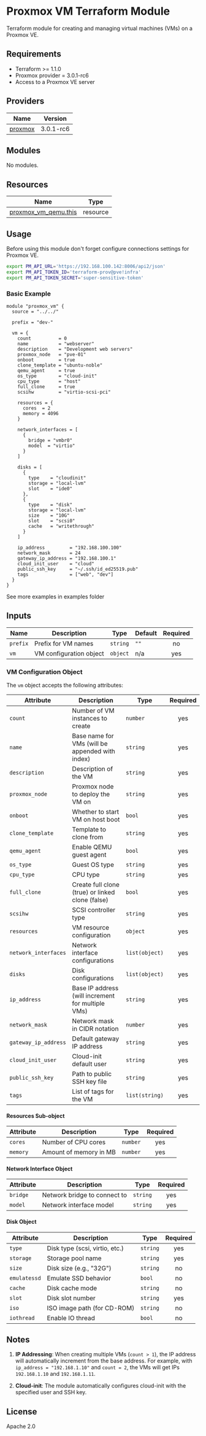 # Proxmox VM Terraform Module

Terraform module for creating and managing virtual machines (VMs) on a Proxmox VE.

## Requirements

- Terraform >= 1.1.0
- Proxmox provider = 3.0.1-rc6
- Access to a Proxmox VE server

## Providers

| Name | Version |
|------|---------|
| <a name="proxmox"></a> [proxmox](https://registry.terraform.io/providers/Telmate/proxmox/3.0.1-rc6) | 3.0.1-rc6 |

## Modules

No modules.

## Resources

| Name | Type |
|------|------|
| [proxmox_vm_qemu.this](https://registry.terraform.io/providers/Telmate/proxmox/3.0.1-rc6/docs/resources/vm_qemu) | resource |

## Usage

Before using this module don't forget configure connections settings for Proxmox VE.

```bash
export PM_API_URL='https://192.168.100.142:8006/api2/json'
export PM_API_TOKEN_ID='terraform-prov@pve!infra'
export PM_API_TOKEN_SECRET='super-sensitive-token'
```

### Basic Example

```text
module "proxmox_vm" {
  source = "../../"

  prefix = "dev-"

  vm = {
    count          = 0
    name           = "webserver"
    description    = "Development web servers"
    proxmox_node   = "pve-01"
    onboot         = true
    clone_template = "ubuntu-noble"
    qemu_agent     = true
    os_type        = "cloud-init"
    cpu_type       = "host"
    full_clone     = true
    scsihw         = "virtio-scsi-pci"

    resources = {
      cores  = 2
      memory = 4096
    }

    network_interfaces = [
      {
        bridge = "vmbr0"
        model  = "virtio"
      }
    ]

    disks = [
      {
        type    = "cloudinit"
        storage = "local-lvm"
        slot    = "ide0"
      },
      {
        type    = "disk"
        storage = "local-lvm"
        size    = "10G"
        slot    = "scsi0"
        cache   = "writethrough"
      }
    ]

    ip_address         = "192.168.100.100"
    network_mask       = 24
    gateway_ip_address = "192.168.100.1"
    cloud_init_user    = "cloud"
    public_ssh_key     = "~/.ssh/id_ed25519.pub"
    tags               = ["web", "dev"]
  }
}
```

See more examples in examples folder

## Inputs

| Name | Description | Type | Default | Required |
|------|-------------|------|---------|:--------:|
| `prefix` | Prefix for VM names | `string` | `""` | no |
| `vm` | VM configuration object | `object` | n/a | yes |

### VM Configuration Object

The `vm` object accepts the following attributes:

| Attribute | Description | Type | Required |
|-----------|-------------|------|:--------:|
| `count` | Number of VM instances to create | `number` | yes |
| `name` | Base name for VMs (will be appended with index) | `string` | yes |
| `description` | Description of the VM | `string` | yes |
| `proxmox_node` | Proxmox node to deploy the VM on | `string` | yes |
| `onboot` | Whether to start VM on host boot | `bool` | yes |
| `clone_template` | Template to clone from | `string` | yes |
| `qemu_agent` | Enable QEMU guest agent | `bool` | yes |
| `os_type` | Guest OS type | `string` | yes |
| `cpu_type` | CPU type | `string` | yes |
| `full_clone` | Create full clone (true) or linked clone (false) | `bool` | yes |
| `scsihw` | SCSI controller type | `string` | yes |
| `resources` | VM resource configuration | `object` | yes |
| `network_interfaces` | Network interface configurations | `list(object)` | yes |
| `disks` | Disk configurations | `list(object)` | yes |
| `ip_address` | Base IP address (will increment for multiple VMs) | `string` | yes |
| `network_mask` | Network mask in CIDR notation | `number` | yes |
| `gateway_ip_address` | Default gateway IP address | `string` | yes |
| `cloud_init_user` | Cloud-init default user | `string` | yes |
| `public_ssh_key` | Path to public SSH key file | `string` | yes |
| `tags` | List of tags for the VM | `list(string)` | yes |

#### Resources Sub-object

| Attribute | Description | Type | Required |
|-----------|-------------|------|:--------:|
| `cores` | Number of CPU cores | `number` | yes |
| `memory` | Amount of memory in MB | `number` | yes |

#### Network Interface Object

| Attribute | Description | Type | Required |
|-----------|-------------|------|:--------:|
| `bridge` | Network bridge to connect to | `string` | yes |
| `model` | Network interface model | `string` | yes |

#### Disk Object

| Attribute | Description | Type | Required |
|-----------|-------------|------|:--------:|
| `type` | Disk type (scsi, virtio, etc.) | `string` | yes |
| `storage` | Storage pool name | `string` | yes |
| `size` | Disk size (e.g., "32G") | `string` | no |
| `emulatessd` | Emulate SSD behavior | `bool` | no |
| `cache` | Disk cache mode | `string` | no |
| `slot` | Disk slot number | `string` | yes |
| `iso` | ISO image path (for CD-ROM) | `string` | no |
| `iothread` | Enable IO thread | `bool` | no |

## Notes

1. **IP Addressing**: When creating multiple VMs (`count > 1`), the IP address will automatically increment from the base address. For example, with `ip_address = "192.168.1.10"` and `count = 2`, the VMs will get IPs `192.168.1.10` and `192.168.1.11`.

2. **Cloud-init**: The module automatically configures cloud-init with the specified user and SSH key.

## License

Apache 2.0 
